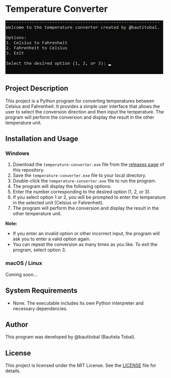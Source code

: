 # Temperature Converter

![Preview](preview.jpg)

## Project Description

This project is a Python program for converting temperatures between Celsius and Fahrenheit. It provides a simple user interface that allows the user to select the conversion direction and then input the temperature. The program will perform the conversion and display the result in the other temperature unit.

## Installation and Usage

### Windows

1. Download the `temperature-converter.exe` file from the [releases page](https://github.com/bautitobal/temperature-converter/releases) of this repository.
2. Save the `temperature-converter.exe` file to your local directory.
3. Double-click the `temperature-converter.exe` file to run the program.
4. The program will display the following options:
5. Enter the number corresponding to the desired option (1, 2, or 3).
6. If you select option 1 or 2, you will be prompted to enter the temperature in the selected unit (Celsius or Fahrenheit).
7. The program will perform the conversion and display the result in the other temperature unit.

**Note:**

- If you enter an invalid option or other incorrect input, the program will ask you to enter a valid option again.
- You can repeat the conversion as many times as you like. To exit the program, select option 3.

### macOS / Linux

Coming soon...

## System Requirements

- None. The executable includes its own Python interpreter and necessary dependencies.

## Author

This program was developed by @bautitobal (Bautista Tobal).

## License

This project is licensed under the MIT License. See the [LICENSE](LICENSE) file for details.  